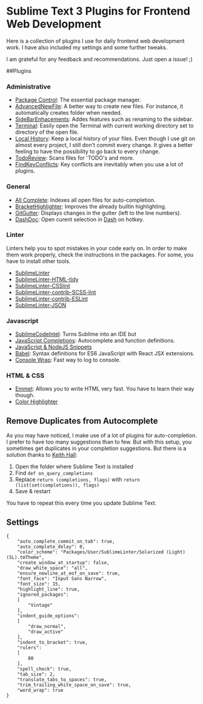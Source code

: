 # Sublime Text 3 Plugins for Frontend Web Development

Here is a collection of plugins I use for daily frontend web development work. I have also included my settings and some further tweaks.

I am grateful for any feedback and recommendations. Just open a issue! ;) 

##Plugins

### Administrative 

* [Package Control](https://packagecontrol.io/packages/Package%20Control): The essential package manager.
* [AdvancedNewFile](https://packagecontrol.io/packages/AdvancedNewFile): A better way to create new files. For instance, it automatically creates folder when needed.
* [SideBarEnhacements](https://packagecontrol.io/packages/SideBarEnhancements): Addes features such as renaming to the sidebar.
* [Terminal](https://packagecontrol.io/packages/Terminal): Easily open the Terminal with current working directory set to directory of the open file.
* [Local History](https://packagecontrol.io/packages/Local%20History): Keep a local history of your files. Even though I use git on almost every project, I still don't commit every change. It gives a better feeling to have the possibility to go back to every change.
* [TodoReview](https://packagecontrol.io/packages/TodoReview): Scans files for 'TODO's and more.
* [FindKeyConflicts](https://packagecontrol.io/packages/FindKeyConflicts): Key conflicts are inevitably when you use a lot of plugins.


### General
* [All Complete](https://packagecontrol.io/packages/All%20Autocomplete): Indexes all open files for auto-completion.
* [BracketHighlighter](https://packagecontrol.io/packages/BracketHighlighter): Improves the already builtin highlighting.
* [GitGutter](https://packagecontrol.io/packages/GitGutter): Displays  changes in the gutter (left to the line numbers).
* [DashDoc](https://packagecontrol.io/packages/DashDoc): Open curent selection in [Dash](https://kapeli.com/dash) on hotkey.

### Linter
Linters help you to spot mistakes in your code early on. In order to make them work properly, check the instructions in the packages. For some, you have to install other tools.

* [SublimeLinter](https://packagecontrol.io/packages/SublimeLinter)
* [SublimeLinter-HTML-tidy](https://packagecontrol.io/packages/SublimeLinter-html-tidy)
* [SublimeLinter-CSSlint](https://packagecontrol.io/packages/SublimeLinter-csslint)
* [SublimeLinter-contrib-SCSS-lint](https://packagecontrol.io/packages/SublimeLinter-contrib-scss-lint)
* [SublimeLinter-contrib-ESLint](https://packagecontrol.io/packages/SublimeLinter-contrib-eslint)
* [SublimeLinter-JSON](https://packagecontrol.io/packages/SublimeLinter-json)


### Javascript
* [SublimeCodeIntel](https://packagecontrol.io/packages/SublimeCodeIntel): Turns Sublime into an IDE but 
* [JavaScript Completions](https://packagecontrol.io/packages/JavaScript%20Completions): Autocomplete and function definitions.
* [JavaScript & NodeJS Snippets](https://packagecontrol.io/packages/JavaScript%20%26%20NodeJS%20Snippets)
* [Babel](https://packagecontrol.io/packages/Babel): Syntax definitions for ES6 JavaScript with React JSX extensions.
* [Console Wrap](https://packagecontrol.io/packages/Console%20Wrap): Fast way to log to console.

### HTML & CSS
* [Emmet](https://packagecontrol.io/packages/Emmet): Allows you to write HTML very fast. You have to learn their way though.
* [Color Highlighter](https://packagecontrol.io/packages/Color%20Highlighter)


## Remove Duplicates from Autocomplete

As you may have noticed, I make use of a lot of plugins for auto-completion. I prefer to have too many suggestions than to few. But with this setup, you sometimes get duplicates in your completion suggestions. But there is a solution thanks to [Keith Hall](http://stackoverflow.com/questions/43320798/sublime-text-3-duplicates-autocompletion):

1. Open the folder where Sublime Text is installed
2. Find `def on_query_completions`
3. Replace `return (completions, flags)` with `return (list(set(completions)), flags)`
4. Save & restart

You have to repeat this every time you update Sublime Text.

## Settings
```
{
	"auto_complete_commit_on_tab": true,
	"auto_complete_delay": 0,
	"color_scheme": "Packages/User/SublimeLinter/Solarized (Light) (SL).tmTheme",
	"create_window_at_startup": false,
	"draw_white_space": "all",
	"ensure_newline_at_eof_on_save": true,
	"font_face": "Input Sans Narrow",
	"font_size": 15,
	"highlight_line": true,
	"ignored_packages":
	[
		"Vintage"
	],
	"indent_guide_options":
	[
		"draw_normal",
		"draw_active"
	],
	"indent_to_bracket": true,
	"rulers":
	[
		80
	],
	"spell_check": true,
	"tab_size": 2,
	"translate_tabs_to_spaces": true,
	"trim_trailing_white_space_on_save": true,
	"word_wrap": true
}
```




